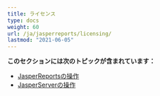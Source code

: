 ```yaml
---
title: ライセンス
type: docs
weight: 60
url: /ja/jasperreports/licensing/
lastmod: "2021-06-05"
---
```


**このセクションには次のトピックが含まれています：**

- [JasperReportsの操作](/pdf/ja/jasperreports/working-with-jasperreports/)
- [JasperServerの操作](/pdf/ja/jasperreports/working-with-jasperserver/)